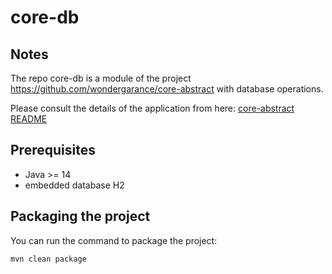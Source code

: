 # core-db
## Notes
The repo core-db is a module of the project https://github.com/wondergarance/core-abstract
with database operations.

Please consult the details of the application from here:
[core-abstract README](https://github.com/wondergarance/core-abstract/blob/main/README.md)

## Prerequisites
* Java >= 14
* embedded database H2

## Packaging the project
You can run the command to package the project:
```shell script
mvn clean package